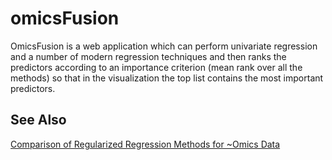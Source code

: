 # omicsFusion
OmicsFusion is a web application which can perform univariate regression and a number of modern regression techniques and then ranks the predictors according to an importance criterion (mean rank over all the methods) so that in the visualization the top list contains the most important predictors.


## See Also
[Comparison of Regularized Regression Methods for ~Omics Data](http://dx.doi.org/10.4172/2153-0769.1000126)
